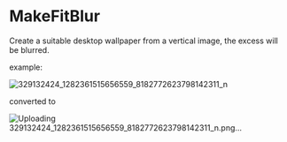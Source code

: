 # MakeFitBlur

Create a suitable desktop wallpaper from a vertical image, the excess will be blurred.

example:

![329132424_1282361515656559_8182772623798142311_n](https://user-images.githubusercontent.com/77228022/229267694-761e2da7-980a-45eb-862f-5cfdd80e7ecc.jpg)

converted to


![Uploading 329132424_1282361515656559_8182772623798142311_n.png…]()

